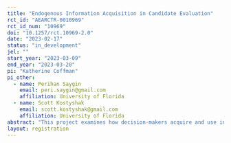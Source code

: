 ```yaml
---
title: "Endogenous Information Acquisition in Candidate Evaluation"
rct_id: "AEARCTR-0010969"
rct_id_num: "10969"
doi: "10.1257/rct.10969-2.0"
date: "2023-02-17"
status: "in_development"
jel: ""
start_year: "2023-03-09"
end_year: "2023-03-20"
pi: "Katherine Coffman"
pi_other:
  - name: Perihan Saygin
    email: peri.saygin@gmail.com
    affiliation: University of Florida
  - name: Scott Kostyshak
    email: scott.kostyshak@gmail.com
    affiliation: University of Florida
abstract: "This project examines how decision-makers acquire and use information in their evaluation decisions. Using a controlled experiment, we explore how individuals assess candidates given noisy signals of quality and how they choose to acquire additional (costly) information about the candidate’s quality before making a final decision. In particular, we ask whether candidate gender impacts evaluator decisions about whether to seek out more information before making a decision. Do evaluators require fewer positive signals to decide that a male candidate is above-the-bar compared to the number of signals they would need to make that same determination for a female candidate? How many negative signals are required before a candidate is rejected, and does this depend on candidate gender? In addition, by comparing across two randomly-assigned treatments, one in which additional information is provided exogenously and one in which decision-makers choose when to acquire more information, we ask whether the endogeneity of information acquisition amplifies discriminatory outcomes."
layout: registration
---
```


